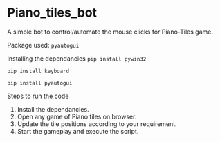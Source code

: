 # Piano_tiles_bot

A simple bot to control/automate the mouse clicks for Piano-Tiles game.

Package used: `pyautogui`

Installing the dependancies
`pip install pywin32`

`pip install keyboard`

`pip install pyautogui`


Steps to run the code
1. Install the dependancies.
2. Open any game of Piano tiles on browser.
3. Update the tile positions according to your requirement.
4. Start the gameplay and execute the script.
